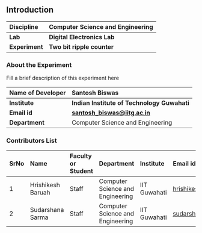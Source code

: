 ## Introduction


<b>Discipline | <b>Computer Science and Engineering
:--|:--|
<b> Lab | <b> Digital Electronics Lab
<b> Experiment|     <b> Two bit ripple counter

### About the Experiment 

Fill a brief description of this experiment here

<b>Name of Developer | <b> Santosh Biswas
:--|:--|
<b> Institute | <b>  Indian Institute of Technology Guwahati
<b> Email id|     <b>  santosh_biswas@iitg.ac.in 
<b> Department |  Computer Science and Engineering

### Contributors List

SrNo | Name | Faculty or Student | Department| Institute | Email id
:--|:--|:--|:--|:--|:--|
1 | Hrishikesh Baruah | Staff | Computer Science and Engineering | IIT Guwahati | hrishikesh.baruah4@gmail.com
2 | Sudarshana Sarma | Staff | Computer Science and Engineering | IIT Guwahati | sudarshanasarma8@gmail.com 
